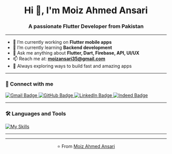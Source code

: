 <h1 align="center">Hi 👋, I'm Moiz Ahmed Ansari</h1>
<h3 align="center">A passionate Flutter Developer from Pakistan</h3>

---

- 🔭 I’m currently working on **Flutter mobile apps**
- 🌱 I’m currently learning **Backend development** <!-- (Node.js, Firebase, APIs)-->
- 💬 Ask me anything about **Flutter, Dart, Firebase, API, UI/UX**
- 📫 Reach me at: **moizansari35@gmail.com**
- 🚀 Always exploring ways to build fast and amazing apps

---

### 📱 Connect with me

<div id="badges">
<a href="mailto:moizansari35@gmail.com" target="_blank">
  <img src="https://img.shields.io/badge/Gmail-D14836?style=for-the-badge&logo=gmail&logoColor=white" alt="Gmail Badge"/>
</a>
  <a href="https://github.com/moizansari35" target="_blank">
    <img src="https://img.shields.io/badge/GitHub-white?style=for-the-badge&logo=github&logoColor=black" alt="GitHub Badge"/>
  </a>
 <a href="https://www.linkedin.com/in/moiz-ahmed-ansari-0618b6289/" target="_blank">
  <img src="https://img.shields.io/badge/LinkedIn-0A66C2?style=for-the-badge&logo=linkedin&logoColor=white" alt="LinkedIn Badge"/>
</a>
  <a href="https://profile.indeed.com/p/moizahmeda-c3r643v" target="_blank">
    <img src="https://img.shields.io/badge/Indeed-003A9B?style=for-the-badge&logo=indeed&logoColor=white" alt="Indeed Badge"/>
  </a>
  <!--
  <a href="https://www.youtube.com/channel/UCzvRaprYPhvAplMK36Gu0kw" target="_blank">
    <img src="https://img.shields.io/badge/YouTube-red?style=for-the-badge&logo=youtube&logoColor=white" alt="YouTube Badge"/>
  </a>
  <a href="https://fb.com/aaxiftaj" target="_blank">
    <img src="https://img.shields.io/badge/Facebook-1877F2?style=for-the-badge&logo=facebook&logoColor=white" alt="Facebook Badge"/>
  </a>
  <a href="https://twitter.com/axiftaj" target="_blank">
    <img src="https://img.shields.io/badge/Twitter-1DA1F2?style=for-the-badge&logo=twitter&logoColor=white" alt="Twitter Badge"/>
  </a>
  -->
</div>

---

### 🛠️ Languages and Tools

[![My Skills](https://skillicons.dev/icons?i=flutter,dart,firebase,github,git,postman,figma,androidstudio,vscode&perline=5)](https://skillicons.dev)

---

<!--### 📊 GitHub Stats

<p align="center">
  <img src="https://github-readme-stats.vercel.app/api?username=moizansari35&show_icons=true&theme=dark" alt="GitHub Stats" height="150"/>
  <img src="https://github-readme-stats.vercel.app/api/top-langs/?username=moizansari35&layout=compact&theme=dark" alt="Top Languages" height="150"/>
</p>
-->
---

<p align="center">⭐️ From <a href="https://github.com/moizansari35">Moiz Ahmed Ansari</a></p>
